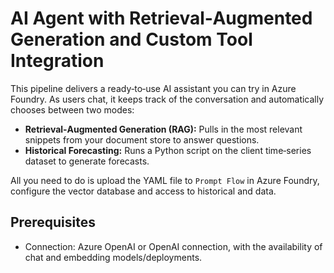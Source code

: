 # AI Agent with Retrieval‑Augmented Generation and Custom Tool Integration

This pipeline delivers a ready‑to‑use AI assistant you can try in Azure Foundry. As users chat, it keeps track of the conversation and automatically chooses between two modes:

- **Retrieval‑Augmented Generation (RAG):** Pulls in the most relevant snippets from your document store to answer questions.  
- **Historical Forecasting:** Runs a Python script on the client time‑series dataset to generate forecasts.

All you need to do is upload the YAML file to `Prompt Flow` in Azure Foundry, configure the vector database and access to historical and data.

## Prerequisites

- Connection: Azure OpenAI or OpenAI connection, with the availability of chat and embedding models/deployments.
